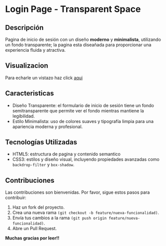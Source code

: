 # Login Page - Transparent Space

## Descripción
Pagina de inicio de sesión con un diseño **moderno** y **minimalista**, utilizando un fondo transparente; la pagina esta diseañada para proporcionar una experiencia fluida  y atractiva.

## Visualizacion
Para echarle un vistazo haz click [aqui](https://angelkemerer.github.io/Login-page-transparent-space/)

## Caracteristicas
+ Diseño Transparente: el formulario de inicio de sesión tiene un fondo semitransparente que permite ver el fondo mientras mantiene la legibilidad.
+ Estilo Minimalista: uso de colores suaves y tipografía limpia para una apariencia moderna y profesional.

## Tecnologías Utilizadas
+ HTML5: estructura de pagina y contenido semantico
+ CSS3: estilos y diseño visual, incluyendo propiedades avanzadas como `backdrop-filter` y `box-shadow`.

## Contribuciones
Las contribuciones son bienvenidas. Por favor, sigue estos pasos para contribuir:

1. Haz un fork del proyecto.
2. Crea una nueva rama `(git checkout -b feature/nueva-funcionalidad)`.
3. Envía tus cambios a la rama `(git push origin feature/nueva-funcionalidad)`.
4. Abre un Pull Request.

**Muchas gracias por leer!!**
